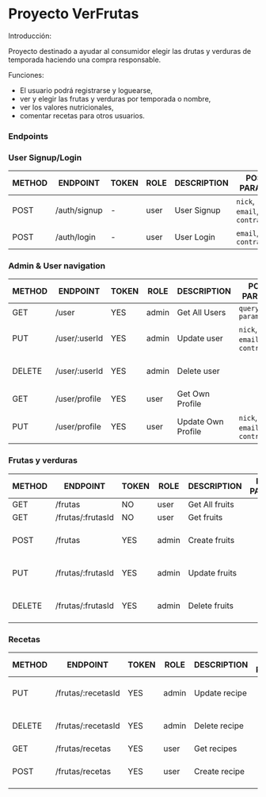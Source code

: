 # Proyecto VerFrutas

Introducción:

Proyecto destinado a ayudar al consumidor elegir las drutas y verduras de temporada haciendo una compra responsable.

Funciones:
* El usuario podrá registrarse y loguearse,
* ver y elegir las frutas y verduras por temporada o nombre,
* ver los valores nutricionales,
* comentar recetas para otros usuarios.

### Endpoints

### User Signup/Login

METHOD | ENDPOINT           | TOKEN | ROLE  | DESCRIPTION              | POST PARAMS                                  | RETURNS
-------|--------------------|-------|-------|--------------------------|----------------------------------------------|--------------------
POST   | /auth/signup       | -     | user  | User Signup              | `nick`, `email`, `contraseña`                | { token: `token` }
POST   | /auth/login        | -     | user  | User Login               | `email`, `contraseña`                        | { token: `token` }

### Admin & User navigation

METHOD | ENDPOINT           | TOKEN | ROLE     | DESCRIPTION           | POST PARAMS                                  | RETURNS
-------|--------------------|-------|----------|-----------------------|----------------------------------------------|--------------------
GET    | /user              | YES   | admin    | Get All Users         | `query params`                               | [{user}]
PUT    | /user/:userId      | YES   | admin    | Update user           | `nick`, `email`, `contraseña`                | {message: 'user updated'}
DELETE | /user/:userId      | YES   | admin    | Delete user           |                                              | {message: 'user deleted'}
GET    | /user/profile      | YES   | user     | Get Own Profile       |                                              | {user}
PUT    | /user/profile      | YES   | user     | Update Own Profile    | `nick`, `email`, `contraseña`                | {message: 'user updated'}

### Frutas y verduras

METHOD | ENDPOINT           | TOKEN | ROLE     | DESCRIPTION           | POST PARAMS                                  | RETURNS
-------|--------------------|-------|----------|-----------------------|----------------------------------------------|--------------------
GET    | /frutas            | NO    | user     | Get All fruits        |                                              | [{fruits}]
GET    | /frutas/:frutasId  | NO    | user     | Get fruits            |                                              | [{fruits}]
POST   | /frutas            | YES   | admin    | Create fruits         |                                              | {message: 'fruit created'}
PUT    | /frutas/:frutasId  | YES   | admin    | Update fruits         |                                              | {message: 'fruit updated'}
DELETE | /frutas/:frutasId  | YES   | admin    | Delete fruits         |                                              | {message: 'fruit deleted'}


### Recetas

METHOD | ENDPOINT           | TOKEN | ROLE     | DESCRIPTION           | POST PARAMS                                  | RETURNS
-------|--------------------|-------|----------|-----------------------|----------------------------------------------|--------------------
PUT    | /frutas/:recetasId | YES   | admin    | Update recipe         |                                              | {message: 'recipe updated'}
DELETE | /frutas/:recetasId | YES   | admin    | Delete recipe         |                                              | {message: 'recipe deleted'}
GET    | /frutas/recetas    | YES   | user     | Get recipes           |                                              | [{recipes}]
POST   | /frutas/recetas    | YES   | user     | Create recipe         |                                              | {message: 'recipe created'}
